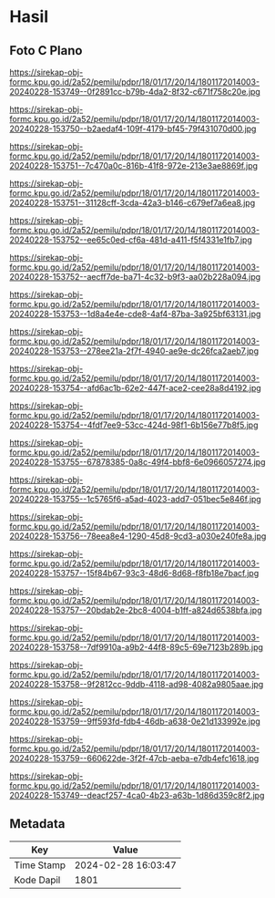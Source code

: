 # Hasil

## Foto C Plano

https://sirekap-obj-formc.kpu.go.id/2a52/pemilu/pdpr/18/01/17/20/14/1801172014003-20240228-153749--0f2891cc-b79b-4da2-8f32-c671f758c20e.jpg

https://sirekap-obj-formc.kpu.go.id/2a52/pemilu/pdpr/18/01/17/20/14/1801172014003-20240228-153750--b2aedaf4-109f-4179-bf45-79f431070d00.jpg

https://sirekap-obj-formc.kpu.go.id/2a52/pemilu/pdpr/18/01/17/20/14/1801172014003-20240228-153751--7c470a0c-816b-41f8-972e-213e3ae8869f.jpg

https://sirekap-obj-formc.kpu.go.id/2a52/pemilu/pdpr/18/01/17/20/14/1801172014003-20240228-153751--31128cff-3cda-42a3-b146-c679ef7a6ea8.jpg

https://sirekap-obj-formc.kpu.go.id/2a52/pemilu/pdpr/18/01/17/20/14/1801172014003-20240228-153752--ee65c0ed-cf6a-481d-a411-f5f4331e1fb7.jpg

https://sirekap-obj-formc.kpu.go.id/2a52/pemilu/pdpr/18/01/17/20/14/1801172014003-20240228-153752--aecff7de-ba71-4c32-b9f3-aa02b228a094.jpg

https://sirekap-obj-formc.kpu.go.id/2a52/pemilu/pdpr/18/01/17/20/14/1801172014003-20240228-153753--1d8a4e4e-cde8-4af4-87ba-3a925bf63131.jpg

https://sirekap-obj-formc.kpu.go.id/2a52/pemilu/pdpr/18/01/17/20/14/1801172014003-20240228-153753--278ee21a-2f7f-4940-ae9e-dc26fca2aeb7.jpg

https://sirekap-obj-formc.kpu.go.id/2a52/pemilu/pdpr/18/01/17/20/14/1801172014003-20240228-153754--afd6ac1b-62e2-447f-ace2-cee28a8d4192.jpg

https://sirekap-obj-formc.kpu.go.id/2a52/pemilu/pdpr/18/01/17/20/14/1801172014003-20240228-153754--4fdf7ee9-53cc-424d-98f1-6b156e77b8f5.jpg

https://sirekap-obj-formc.kpu.go.id/2a52/pemilu/pdpr/18/01/17/20/14/1801172014003-20240228-153755--67878385-0a8c-49f4-bbf8-6e0966057274.jpg

https://sirekap-obj-formc.kpu.go.id/2a52/pemilu/pdpr/18/01/17/20/14/1801172014003-20240228-153755--1c5765f6-a5ad-4023-add7-051bec5e846f.jpg

https://sirekap-obj-formc.kpu.go.id/2a52/pemilu/pdpr/18/01/17/20/14/1801172014003-20240228-153756--78eea8e4-1290-45d8-9cd3-a030e240fe8a.jpg

https://sirekap-obj-formc.kpu.go.id/2a52/pemilu/pdpr/18/01/17/20/14/1801172014003-20240228-153757--15f84b67-93c3-48d6-8d68-f8fb18e7bacf.jpg

https://sirekap-obj-formc.kpu.go.id/2a52/pemilu/pdpr/18/01/17/20/14/1801172014003-20240228-153757--20bdab2e-2bc8-4004-b1ff-a824d6538bfa.jpg

https://sirekap-obj-formc.kpu.go.id/2a52/pemilu/pdpr/18/01/17/20/14/1801172014003-20240228-153758--7df9910a-a9b2-44f8-89c5-69e7123b289b.jpg

https://sirekap-obj-formc.kpu.go.id/2a52/pemilu/pdpr/18/01/17/20/14/1801172014003-20240228-153758--9f2812cc-9ddb-4118-ad98-4082a9805aae.jpg

https://sirekap-obj-formc.kpu.go.id/2a52/pemilu/pdpr/18/01/17/20/14/1801172014003-20240228-153759--9ff593fd-fdb4-46db-a638-0e21d133992e.jpg

https://sirekap-obj-formc.kpu.go.id/2a52/pemilu/pdpr/18/01/17/20/14/1801172014003-20240228-153759--660622de-3f2f-47cb-aeba-e7db4efc1618.jpg

https://sirekap-obj-formc.kpu.go.id/2a52/pemilu/pdpr/18/01/17/20/14/1801172014003-20240228-153749--deacf257-4ca0-4b23-a63b-1d86d359c8f2.jpg


## Metadata

| Key        | Value               |
| ---------- | ------------------- |
| Time Stamp | 2024-02-28 16:03:47 |
| Kode Dapil | 1801                |



